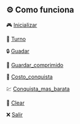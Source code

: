 ## ⚙️ Como funciona

🎮 [Inicializar](Documentacion/inicializar.md)

🎲 [Turno](Documentacion/turno.md)

🔒 [Guadar](Documentacion/guardar.md)

🔐 [Guardar_comprimido](Documentacion/guardar_comprimido.md)

💸 [Costo_conquista](Documentacion/costo_conquista.md)

💹 [Conquista_mas_barata](Documentacion/conquista_mas_barata.md)

🧹 [Clear](Documentacion/clear.md)

❌ [Salir](Documentacion/salir.md)

